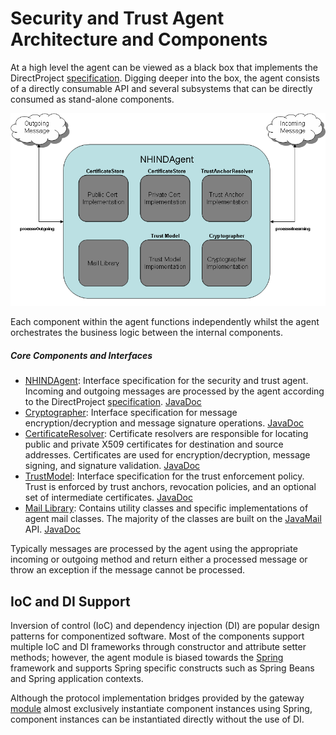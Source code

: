 # Security and Trust Agent Architecture and Components

At a high level the agent can be viewed as a black box that implements the DirectProject [specification](http://wiki.directproject.org/w/images/e/e6/Applicability_Statement_for_Secure_Health_Transport_v1.2.pdf). Digging deeper into the box, the agent consists of a directly consumable API and several subsystems that can be directly consumed as stand-alone components.

![highLevelArch](assets/highLevelArch.png)

Each component within the agent functions independently whilst the agent orchestrates the business logic between the internal components.

##### Core Components and Interfaces

* [NHINDAgent](NHINDAgent): Interface specification for the security and trust agent. Incoming and outgoing messages are processed by the agent according to the DirectProject [specification](http://wiki.directproject.org/w/images/e/e6/Applicability_Statement_for_Secure_Health_Transport_v1.2.pdf). [JavaDoc](http://api.directproject.info/agent/2.2.1/apidocs/org/nhindirect/stagent/NHINDAgent.html)
* [Cryptographer](Cryptographer): Interface specification for message encryption/decryption and message signature operations. [JavaDoc](http://api.directproject.info/agent/2.2.1/apidocs/org/nhindirect/stagent/cryptography/Cryptographer.html)
* [CertificateResolver](CertResolver): Certificate resolvers are responsible for locating public and private X509 certificates for destination and source addresses. Certificates are used for encryption/decryption, message signing, and signature validation. [JavaDoc](http://api.directproject.info/agent/2.2.1/apidocs/org/nhindirect/stagent/cert/CertificateResolver.html)
* [TrustModel](Trust): Interface specification for the trust enforcement policy. Trust is enforced by trust anchors, revocation policies, and an optional set of intermediate certificates. [JavaDoc](http://api.directproject.info/agent/2.2.1/apidocs/org/nhindirect/stagent/trust/TrustModel.html)
* [Mail Library](MailLib): Contains utility classes and specific implementations of agent mail classes. The majority of the classes are built on the [JavaMail](http://java.sun.com/products/javamail/javadocs/index.html) API. [JavaDoc](http://api.directproject.info/agent/2.2.1/apidocs/org/nhindirect/stagent/mail/package-summary.html)

Typically messages are processed by the agent using the appropriate incoming or outgoing method and return either a processed message or throw an exception if the message cannot be processed.

## IoC and DI Support

Inversion of control (IoC) and dependency injection (DI) are popular design patterns for componentized software. Most of the components support multiple IoC and DI frameworks through constructor and attribute setter methods; however, the agent module is biased towards the [Spring](https://spring.io/) framework and supports Spring specific constructs such as Spring Beans and Spring application contexts.

Although the protocol implementation bridges provided by the gateway [module](https://directprojectjavari.github.io/dns/) almost exclusively instantiate component instances using Spring, component instances can be instantiated directly without the use of DI.